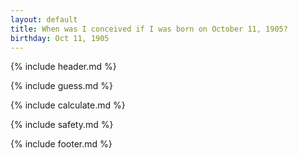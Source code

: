 ```yaml
---
layout: default
title: When was I conceived if I was born on October 11, 1905?
birthday: Oct 11, 1905
---
```


{% include header.md %}

{% include guess.md %}

{% include calculate.md %}

{% include safety.md %}

{% include footer.md %}



